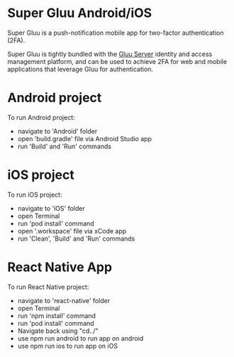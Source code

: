 # Super Gluu Android/iOS
Super Gluu is a push-notification mobile app for two-factor authentication (2FA).

Super Gluu is tightly bundled with the [Gluu Server](https://gluu.org/docs/ce) identity and access management platform, and can be used to achieve 2FA for web and mobile applications that leverage Gluu for authentication.

# Android project
To run Android project:
- navigate to 'Android' folder
- open 'build.gradle' file via Android Studio app
- run 'Build' and 'Run' commands

# iOS project
To run iOS project:
- navigate to 'iOS' folder
- open Terminal
- run 'pod install' command
- open '.workspace' file via xCode app
- run 'Clean', 'Build' and 'Run' commands

# React Native App
To run React Native project:
- navigate to 'react-native' folder
- open Terminal
- run 'npm install' command
- run 'pod install' command
- Navigate back using "cd../"
- use npm run android to run app on android
- use npm run ios to run app on iOS